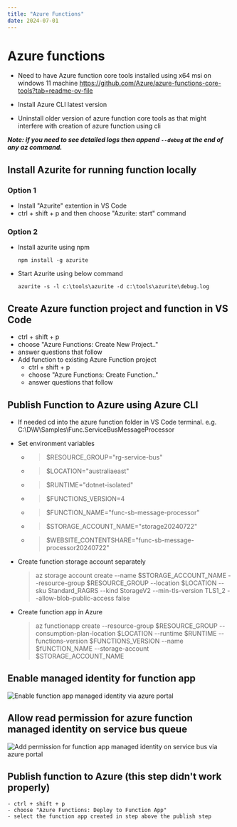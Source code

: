```yaml
---
title: "Azure Functions"
date: 2024-07-01
---
```


# Azure functions

- Need to have Azure function core tools installed using x64 msi on windows 11 machine
https://github.com/Azure/azure-functions-core-tools?tab=readme-ov-file

- Install Azure CLI latest version

- Uninstall older version of azure function core tools as that might interfere with creation of azure function using cli

__*Note: if you need to see detailed logs then append ```--debug``` at the end of any az command.*__

## Install Azurite for running function locally

### Option 1
- Install "Azurite" extention in VS Code
- ctrl + shift + p and then choose "Azurite: start" command

### Option 2
- Install azurite using npm

    ```npm install -g azurite```

- Start Azurite using below command

    ```azurite -s -l c:\tools\azurite -d c:\tools\azurite\debug.log```

## Create Azure function project and function in VS Code
- ctrl + shift + p
- choose "Azure Functions: Create New Project.."
- answer questions that follow
- Add function to existing Azure Function project
    - ctrl + shift + p
    - choose "Azure Functions: Create Function.."
    - answer questions that follow

## Publish Function to Azure using Azure CLI
- If needed cd into the azure function folder in VS Code terminal. e.g. C:\D\W\Samples\Func.ServiceBusMessageProcessor
- Set environment variables
    - > $RESOURCE_GROUP="rg-service-bus"
    - > $LOCATION="australiaeast"
    - > $RUNTIME="dotnet-isolated"
    - > $FUNCTIONS_VERSION=4
    - > $FUNCTION_NAME="func-sb-message-processor"
    - > $STORAGE_ACCOUNT_NAME="storage20240722"
    - > $WEBSITE_CONTENTSHARE="func-sb-message-processor20240722"

- Create function storage account separately
    > az storage account create
        --name $STORAGE_ACCOUNT_NAME
        --resource-group $RESOURCE_GROUP
        --location $LOCATION
        --sku Standard_RAGRS
        --kind StorageV2
        --min-tls-version TLS1_2
        --allow-blob-public-access false

- Create function app in Azure
    > az functionapp create
        --resource-group $RESOURCE_GROUP
        --consumption-plan-location $LOCATION
        --runtime $RUNTIME
        --functions-version $FUNCTIONS_VERSION
        --name $fUNCTION_NAME
        --storage-account $STORAGE_ACCOUNT_NAME

## Enable managed identity for function app
![Enable function app managed identity via azure portal](/tech-blogs/assets/images/enableFuncAppManagedIdentityViaAzurePortal.png)

## Allow read permission for azure function managed identity on service bus queue
![Add permission for function app managed identity on service bus via azure portal](/tech-blogs/assets/images/addFuncManagedIdentityPermissionOnSB.png)

## Publish function to Azure (this step didn't work properly)
    - ctrl + shift + p
    - choose "Azure Functions: Deploy to Function App"
    - select the function app created in step above the publish step


